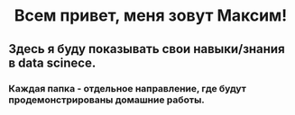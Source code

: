 <h1 align="center">Всем привет, меня зовут Максим!</h1>

## Здесь я буду показывать свои навыки/знания в data scinece.

### Каждая папка - отдельное направление, где будут продемонстрированы домашние работы.
